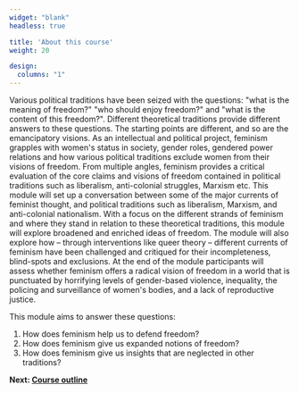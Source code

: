 ```yaml
---
widget: "blank"
headless: true

title: 'About this course'
weight: 20

design:
  columns: "1"
---
```


Various political traditions have been seized with the questions: "what is the
meaning of freedom?" "who should enjoy freedom?" and "what is the content of
this freedom?". Different theoretical traditions provide different answers to
these questions. The starting points are different, and so are the emancipatory
visions. As an intellectual and political project, feminism grapples with
women's status in society, gender roles, gendered power relations and how
various political traditions exclude women from their visions of freedom. From
multiple angles, feminism provides a critical evaluation of the core claims and
visions of freedom contained in political traditions such as liberalism,
anti-colonial struggles, Marxism etc. This module will set up a conversation
between some of the major currents of feminist thought, and political
traditions such as liberalism, Marxism, and anti-colonial nationalism. With a
focus on the different strands of feminism and where they stand in relation to
these theoretical traditions, this module will explore broadened and enriched
ideas of freedom. The module will also explore how – through interventions like
queer theory – different currents of feminism have been challenged and
critiqued for their incompleteness, blind-spots and exclusions. At the end of
the module participants will assess whether feminism offers a radical vision of
freedom in a world that is punctuated by horrifying levels of gender-based
violence, inequality, the policing and surveillance of women's bodies, and a
lack of reproductive justice.

This module aims to answer these questions:

1. How does feminism help us to defend freedom?
2. How does feminism give us expanded notions of freedom?
3. How does feminism give us insights that are neglected in other traditions?

**Next: [Course outline](#outline)**
